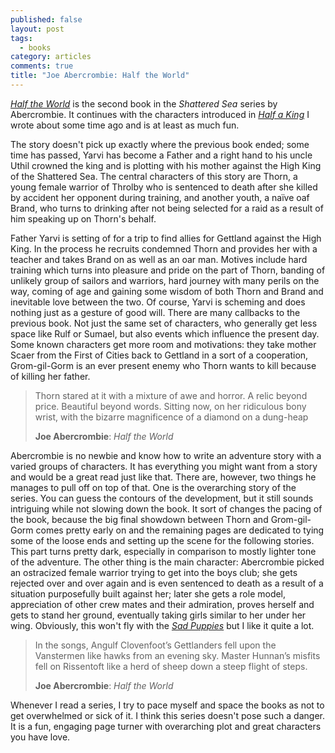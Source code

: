 ```yaml
---
published: false
layout: post
tags:
  - books
category: articles
comments: true
title: "Joe Abercrombie: Half the World"
---
```


[*Half the World*](https://www.goodreads.com/book/show/22055283-half-the-world) is the second book in the *Shattered Sea* series by Abercrombie. It continues with the characters introduced in [*Half a King*](/articles/joe-abercrombie-half-a-king/) I wrote about some time ago and is at least as much fun.

The story doesn't pick up exactly where the previous book ended; some time has passed, Yarvi has become a Father and a right hand to his uncle Uthil crowned the king and is plotting with his mother against the High King of the Shattered Sea. The central characters of this story are Thorn, a young female warrior of Throlby who is sentenced to death after she killed by accident her opponent during training, and another youth, a naïve oaf Brand, who turns to drinking after not being selected for a raid as a result of him speaking up on Thorn's behalf.

Father Yarvi is setting of for a trip to find allies for Gettland against the High King. In the process he recruits condemned Thorn and provides her with a teacher and takes Brand on as well as an oar man. Motives include hard training which turns into pleasure and pride on the part of Thorn, banding of unlikely group of sailors and warriors, hard journey with many perils on the way, coming of age and gaining some wisdom of both Thorn and Brand and inevitable love between the two. Of course, Yarvi is scheming and does nothing just as a gesture of good will. There are many callbacks to the previous book. Not just the same set of characters, who generally get less space like Rulf or Sumael, but also events which influence the present day. Some known characters get more room and motivations: they take mother Scaer from the First of Cities back to Gettland in a sort of a cooperation, Grom-gil-Gorm is an ever present enemy who Thorn wants to kill because of killing her father.

>  Thorn stared at it with a mixture of awe and horror. A relic beyond price. Beautiful beyond words. Sitting now, on her ridiculous bony wrist, with the bizarre magnificence of a diamond on a dung-heap
>
> **Joe Abercrombie**: _Half the World_

Abercrombie is no newbie and know how to write an adventure story with a varied groups of characters. It has everything you might want from a story and would be a great read just like that. There are, however, two things he manages to pull off on top of that. One is the overarching story of the series. You can guess the contours of the development, but it still sounds intriguing while not slowing down the book. It sort of changes the pacing of the book, because the big final showdown between Thorn and Grom-gil-Gorm comes pretty early on and the remaining pages are dedicated to tying some of the loose ends and setting up the scene for the following stories. This part turns pretty dark, especially in comparison to mostly lighter tone of the adventure. The other thing is the main character: Abercrombie picked an ostracized female warrior trying to get into the boys club; she gets rejected over and over again and is even sentenced to death as a result of a situation purposefully built against her; later she gets a role model, appreciation of other crew mates and their admiration, proves herself and gets to stand her ground, eventually taking girls similar to her under her wing. Obviously, this won't fly with the [*Sad Puppies*](https://en.wikipedia.org/wiki/Sad_Puppies) but I like it quite a lot.

>  In the songs, Angulf Clovenfoot’s Gettlanders fell upon the Vanstermen like hawks from an evening sky. Master Hunnan’s misfits fell on Rissentoft like a herd of sheep down a steep flight of steps.
>
> **Joe Abercrombie**: _Half the World_

Whenever I read a series, I try to pace myself and space the books as not to get overwhelmed or sick of it. I think this series doesn't pose such a danger. It is a fun, engaging page turner with overarching plot and great characters you have love.
